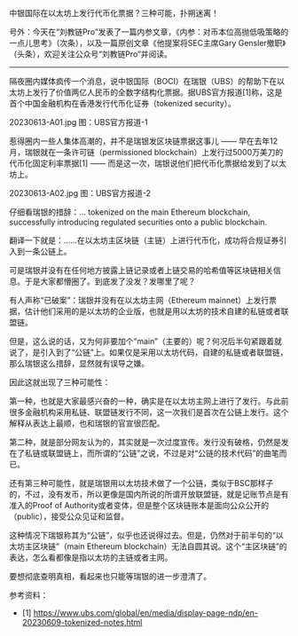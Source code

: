 
中银国际在以太坊上发行代币化票据？三种可能，扑朔迷离！


号外：今天在“刘教链Pro”发表了一篇内参文章，《内参：对币本位高抛低吸策略的一点儿思考》（次条），以及一篇原创文章《他提案将SEC主席Gary Gensler撤职》（头条），欢迎关注公众号“刘教链Pro”并阅读。

* * *

隔夜圈内媒体疯传一个消息，说中银国际（BOCI）在瑞银（UBS）的帮助下在以太坊上发行了价值两亿人民币的全数字结构化票据。据UBS官方报道[1]称，这是首个中国金融机构在香港发行代币化证券（tokenized security）。

20230613-A01.jpg
图：UBS官方报道-1

惹得圈内一些人集体高潮的，并不是瑞银发区块链票据这事儿 —— 早在去年12月，瑞银就在一条许可链（permissioned blockchain）上发行过5000万美刀的代币化固定利率票据[1] —— 而是这一次，瑞银说他们把代币化票据给发到了以太坊上。

20230613-A02.jpg
图：UBS官方报道-2

仔细看瑞银的措辞：... tokenized on the main Ethereum blockchain, successfully introducing regulated securities onto a public blockchain.

翻译一下就是：……在以太坊主区块链（主链）上进行代币化，成功将合规证券引入到一条公链上。

可是瑞银并没有在任何地方披露上链记录或者上链交易的哈希值等区块链相关信息。于是大家都懵圈了。到底发了没发？发哪里了呢？

有人声称“已破案”：瑞银并没有在以太坊主网（Ethereum mainnet）上发行票据，估计他们采用的是以太坊的企业版，也就是用以太坊的技术自建的私链或者联盟链。

但是，这么说的话，又为何非要加个“main”（主要的）呢？何况后半句紧跟着就说了，是引入到了“公链”上。如果仅是采用以太坊代码，自建的私链或者联盟链，那么瑞银这么措辞，显然就有误导之嫌。

因此这就出现了三种可能性：

第一种，也就是大家最感兴奋的一种，确实是在以太坊主网上进行了发行。与此前很多金融机构采用私链、联盟链发行不同，这一次我们是首次在公链上发行。这个解释从表达上最顺，也和瑞银的官宣很匹配。

第二种，就是部分网友认为的，其实就是一次过度宣传。发行没有破格，仍然是发在了私链或联盟链上，而所谓的“公链”之说，不过是对“公链的技术代码”的曲笔而已。

还有第三种可能性，就是瑞银用以太坊技术做了一个公链，类似于BSC那样子的，不过，没有发币，所以更像是国内所说的所谓开放联盟链，就是记账节点是有准入的Proof of Authority或者变体，但是整个区块链账本是面向公众公开的（public），接受公众见证和监督。

这种情况下瑞银称其为“公链”，似乎也还说得过去。但是，仍然对于前半句的“以太坊主区块链”（main Ethereum blockchain）无法自圆其说。这个“主区块链”的表达，怎么看都像是指以太坊的主链或者主网。

要想彻底查明真相，看起来也只能等瑞银的进一步澄清了。


参考资料：
- [1] https://www.ubs.com/global/en/media/display-page-ndp/en-20230609-tokenized-notes.html


